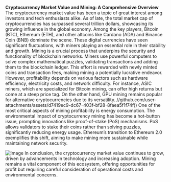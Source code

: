 **Cryptocurrency Market Value and Mining: A Comprehensive Overview**
The cryptocurrency market value has been a topic of great interest among investors and tech enthusiasts alike. As of late, the total market cap of cryptocurrencies has surpassed several trillion dollars, showcasing its growing influence in the global economy. Among the key players, Bitcoin (BTC), Ethereum (ETH), and other altcoins like Cardano (ADA) and Binance Coin (BNB) dominate the scene. These digital currencies have seen significant fluctuations, with miners playing an essential role in their stability and growth.
Mining is a crucial process that underpins the security and functionality of blockchain networks. Miners use powerful computers to solve complex mathematical puzzles, validating transactions and adding them to the blockchain ledger. This effort is rewarded with newly minted coins and transaction fees, making mining a potentially lucrative endeavor. However, profitability depends on various factors such as hardware efficiency, electricity costs, and network difficulty. For instance, ASIC miners, which are specialized for Bitcoin mining, can offer high returns but come at a steep price tag. On the other hand, GPU mining remains popular for alternative cryptocurrencies due to its versatility.
 //github.com/user-attachments/assets/d7419ec9-dc67-403f-bf28-8faea5f1f74f))
One of the most critical aspects of mining profitability is energy consumption. The environmental impact of cryptocurrency mining has become a hot-button issue, prompting innovations like proof-of-stake (PoS) mechanisms. PoS allows validators to stake their coins rather than solving puzzles, significantly reducing energy usage. Ethereum’s transition to Ethereum 2.0 exemplifies this shift, aiming to make mining more sustainable while maintaining network security.

![Image](https://github.com/user-attachments/assets/4a25d116-2220-4385-b08e-f287af8fcbc4)
In conclusion, the cryptocurrency market value continues to grow, driven by advancements in technology and increasing adoption. Mining remains a vital component of this ecosystem, offering opportunities for profit but requiring careful consideration of operational costs and environmental concerns.
